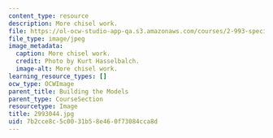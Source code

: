 ```yaml
---
content_type: resource
description: More chisel work.
file: https://ol-ocw-studio-app-qa.s3.amazonaws.com/courses/2-993-special-topics-in-mechanical-engineering-the-art-and-science-of-boat-design-january-iap-2007/7b2cce8c5c0031b58e460f73084cca8d_2993044.jpg
file_type: image/jpeg
image_metadata:
  caption: More chisel work.
  credit: Photo by Kurt Hasselbalch.
  image-alt: More chisel work.
learning_resource_types: []
ocw_type: OCWImage
parent_title: Building the Models
parent_type: CourseSection
resourcetype: Image
title: 2993044.jpg
uid: 7b2cce8c-5c00-31b5-8e46-0f73084cca8d
---
```

